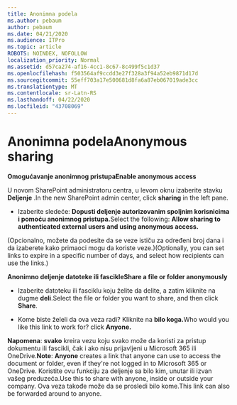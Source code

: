 ```yaml
---
title: Anonimna podela
ms.author: pebaum
author: pebaum
ms.date: 04/21/2020
ms.audience: ITPro
ms.topic: article
ROBOTS: NOINDEX, NOFOLLOW
localization_priority: Normal
ms.assetid: d57ca274-af16-4cc1-8c67-8c499f5c1d37
ms.openlocfilehash: f503564af9ccdd3e27f328a3f94a52eb9871d17d
ms.sourcegitcommit: 55eff703a17e500681d8fa6a87eb067019ade3cc
ms.translationtype: MT
ms.contentlocale: sr-Latn-RS
ms.lasthandoff: 04/22/2020
ms.locfileid: "43708069"
---
```

# <a name="anonymous-sharing"></a><span data-ttu-id="d12b2-102">Anonimna podela</span><span class="sxs-lookup"><span data-stu-id="d12b2-102">Anonymous sharing</span></span>

 <span data-ttu-id="d12b2-103">**Omogućavanje anonimnog pristupa**</span><span class="sxs-lookup"><span data-stu-id="d12b2-103">**Enable anonymous access**</span></span>
  
<span data-ttu-id="d12b2-104">U novom SharePoint administratoru centra, u levom oknu izaberite stavku **Deljenje** .</span><span class="sxs-lookup"><span data-stu-id="d12b2-104">In the new SharePoint admin center, click **sharing** in the left pane.</span></span> 
  
- <span data-ttu-id="d12b2-105">Izaberite sledeće: **Dopusti deljenje autorizovanim spoljnim korisnicima i pomoću anonimnog pristupa.**</span><span class="sxs-lookup"><span data-stu-id="d12b2-105">Select the following: **Allow sharing to authenticated external users and using anonymous access.**</span></span>
  
<span data-ttu-id="d12b2-106">(Opcionalno, možete da podesite da se veze ističu za određeni broj dana i da izaberete kako primaoci mogu da koriste veze.)</span><span class="sxs-lookup"><span data-stu-id="d12b2-106">(Optionally, you can set links to expire in a specific number of days, and select how recipients can use the links.)</span></span>
    
 <span data-ttu-id="d12b2-107">**Anonimno deljenje datoteke ili fascikle**</span><span class="sxs-lookup"><span data-stu-id="d12b2-107">**Share a file or folder anonymously**</span></span>
  
- <span data-ttu-id="d12b2-108">Izaberite datoteku ili fasciklu koju želite da delite, a zatim kliknite na dugme **deli**.</span><span class="sxs-lookup"><span data-stu-id="d12b2-108">Select the file or folder you want to share, and then click **Share**.</span></span> 
    
- <span data-ttu-id="d12b2-109">Kome biste želeli da ova veza radi? Kliknite na **bilo koga.**</span><span class="sxs-lookup"><span data-stu-id="d12b2-109">Who would you like this link to work for? click **Anyone.**</span></span>
  
 <span data-ttu-id="d12b2-110">**Napomena**: **svako** kreira vezu koju svako može da koristi za pristup dokumentu ili fascikli, čak i ako nisu prijavljeni u Microsoft 365 ili OneDrive.</span><span class="sxs-lookup"><span data-stu-id="d12b2-110">**Note**: **Anyone** creates a link that anyone can use to access the document or folder, even if they're not logged in to Microsoft 365 or OneDrive.</span></span> <span data-ttu-id="d12b2-111">Koristite ovu funkciju za deljenje sa bilo kim, unutar ili izvan vašeg preduzeća.</span><span class="sxs-lookup"><span data-stu-id="d12b2-111">Use this to share with anyone, inside or outside your company.</span></span> <span data-ttu-id="d12b2-112">Ova veza takođe može da se prosledi bilo kome.</span><span class="sxs-lookup"><span data-stu-id="d12b2-112">This link can also be forwarded around to anyone.</span></span> 
    

